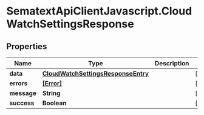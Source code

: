 # SematextApiClientJavascript.CloudWatchSettingsResponse

## Properties

| Name        | Type                                                                      | Description | Notes      |
| ----------- | ------------------------------------------------------------------------- | ----------- | ---------- |
| **data**    | [**CloudWatchSettingsResponseEntry**](CloudWatchSettingsResponseEntry.md) |             | [optional] |
| **errors**  | [**[Error]**](Error.md)                                                   |             | [optional] |
| **message** | **String**                                                                |             | [optional] |
| **success** | **Boolean**                                                               |             | [optional] |

